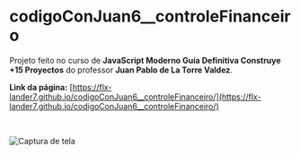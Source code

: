 # codigoConJuan6__controleFinanceiro

Projeto feito no curso de __JavaScript Moderno Guía Definitiva Construye +15 Proyectos__ do professor __Juan Pablo de La Torre Valdez__.

__Link da página:__ [https://flx-lander7.github.io/codigoConJuan6__controleFinanceiro/](https://flx-lander7.github.io/codigoConJuan6__controleFinanceiro/)

<br>

![Captura de tela](https://raw.githubusercontent.com/flx-lander7/codigoConJuan6__controleFinanceiro/main/capturaDeTela.controleFinanceiro.png)
